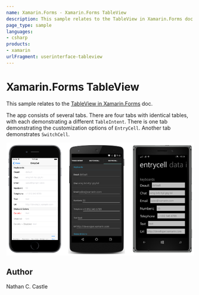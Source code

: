 ```yaml
---
name: Xamarin.Forms - Xamarin.Forms TableView
description: This sample relates to the TableView in Xamarin.Forms doc. The app consists of several tabs. There are four tabs with identical tables, with each...
page_type: sample
languages:
- csharp
products:
- xamarin
urlFragment: userinterface-tableview
---
```

# Xamarin.Forms TableView

This sample relates to the [TableView in Xamarin.Forms](https://docs.microsoft.com/xamarin/xamarin-forms/user-interface/tableview/) doc.

The app consists of several tabs. There are four tabs with identical tables, with each demonstrating a different `TableIntent`. There is one tab demonstrating the customization options of `EntryCell`. Another tab demonstrates `SwitchCell`. 

![Xamarin.Forms TableView application screenshot](Screenshots/entry.png "Xamarin.Forms TableView application screenshot")

## Author

Nathan C. Castle
